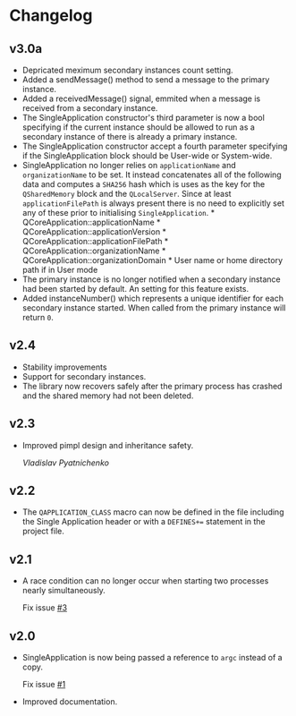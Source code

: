 Changelog
=========

__v3.0a__
--------

*   Depricated meximum secondary instances count setting.
*   Added a sendMessage() method to send a message to the primary instance.
*   Added a receivedMessage() signal, emmited when a message is received from a
    secondary instance.
*   The SingleApplication constructor's third parameter is now a bool
    specifying if the current instance should be allowed to run as a secondary
    instance of there is already a primary instance.
*   The SingleApplication constructor accept a fourth parameter specifying if
    the SingleApplication block should be User-wide or System-wide.
*   SingleApplication no longer relies on `applicationName` and
    `organizationName` to be set. It instead concatenates all of the following
    data and computes a `SHA256` hash which is uses as the key for the
    `QSharedMemory` block and the `QLocalServer`. Since at least
    `applicationFilePath` is always present there is no need to explicitly set
    any of these prior to initialising `SingleApplication`.
        * QCoreApplication::applicationName
        * QCoreApplication::applicationVersion
        * QCoreApplication::applicationFilePath
        * QCoreApplication::organizationName
        * QCoreApplication::organizationDomain
        * User name or home directory path if in User mode
*   The primary instance is no longer notified when a secondary instance had
    been started by default. An setting for this feature exists.
*   Added instanceNumber() which represents a unique identifier for each
    secondary instance started. When called from the primary instance will
    return `0`.

__v2.4__
--------

*   Stability improvements
*   Support for secondary instances.
*   The library now recovers safely after the primary process has crashed
and the shared memory had not been deleted.

__v2.3__
--------

*   Improved pimpl design and inheritance safety.

    _Vladislav Pyatnichenko_

__v2.2__
--------

*   The `QAPPLICATION_CLASS` macro can now be defined in the file including the
Single Application header or with a `DEFINES+=` statement in the project file.

__v2.1__
--------

*   A race condition can no longer occur when starting two processes nearly
    simultaneously.

    Fix issue [#3](https://github.com/itay-grudev/SingleApplication/issues/3)

__v2.0__
--------

*   SingleApplication is now being passed a reference to `argc` instead of a
    copy.

    Fix issue [#1](https://github.com/itay-grudev/SingleApplication/issues/1)

*   Improved documentation.
